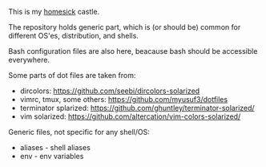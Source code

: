 This is my [homesick][1] castle.

The repository holds generic part, which is (or should be) common for different OS'es, distribution, and shells.

Bash configuration files are also here, beacause bash should be accessible everywhere.


Some parts of dot files are taken from:
* dircolors: https://github.com/seebi/dircolors-solarized
* vimrc, tmux, some others: https://github.com/myusuf3/dotfiles
* terminator splarized: https://github.com/ghuntley/terminator-solarized/
* vim solarized: https://github.com/altercation/vim-colors-solarized/

[1]: https://github.com/technicalpickles/homesick

Generic files, not specific for any shell/OS:

* aliases - shell aliases
* env - env variables
